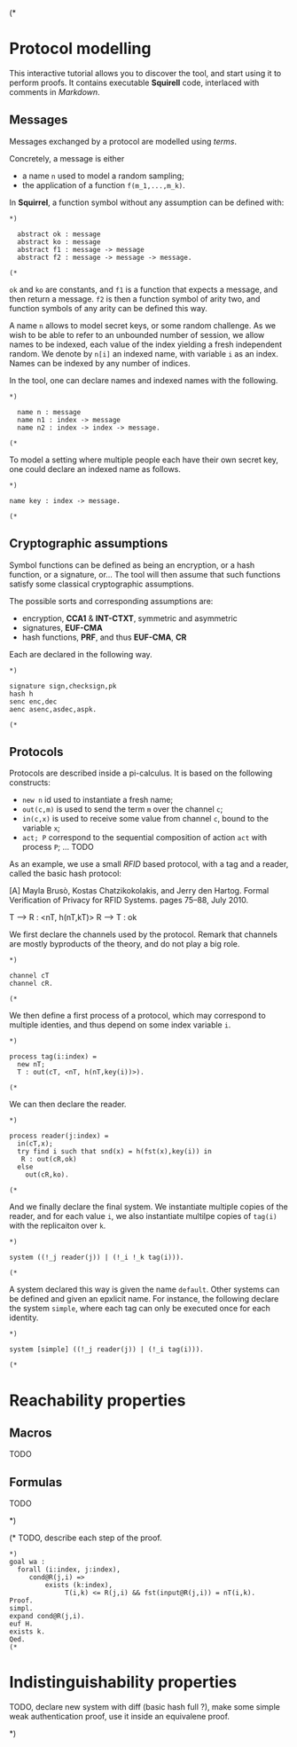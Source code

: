 (*
# Protocol modelling

This interactive tutorial allows you to discover the tool, and start using it to perform proofs. It contains executable __Squirell__ code, interlaced with comments in _Markdown_.

## Messages

Messages exchanged by a protocol are modelled using _terms_.

Concretely, a message is either

 * a name `n` used to model a random sampling;
 * the application of a function `f(m_1,...,m_k)`.


In __Squirrel__, a function symbol without any assumption can be defined with:
```
*)

  abstract ok : message
  abstract ko : message
  abstract f1 : message -> message
  abstract f2 : message -> message -> message.

(*
```

`ok` and `ko` are constants, and `f1` is a function that expects a message, and then return a message. `f2` is then a function symbol of arity two, and function symbols of any arity can be defined this way.


A name `n` allows to model secret keys, or some random challenge. As we wish to be able to refer to an unbounded number of session, we allow names to be indexed, each value of the index yielding a fresh independent random. We denote by `n[i]` an indexed name, with variable `i` as an index. Names can be indexed by any number of indices.

In the tool, one can declare names and indexed names with the following.
```
*)

  name n : message
  name n1 : index -> message
  name n2 : index -> index -> message.

(*
```
To model a setting where multiple people each have their own secret key, one could declare an indexed name as follows.
```
*)

name key : index -> message.

(*
```

## Cryptographic assumptions

Symbol functions can be defined as being an encryption, or a hash function, or a signature, or... The tool will then assume that such functions satisfy some classical cryptographic assumptions.

The possible sorts and corresponding assumptions are:
 * encryption,  __CCA1__ & __INT-CTXT__, symmetric and asymmetric
 * signatures, __EUF-CMA__
 * hash functions, __PRF__, and thus __EUF-CMA__, __CR__

Each are declared in the following way.
```
*)

signature sign,checksign,pk
hash h
senc enc,dec
aenc asenc,asdec,aspk.

(*
```
## Protocols

Protocols are described inside a pi-calculus. It is based on the following constructs:
 *  `new n` id used to instantiate a fresh name;
 * `out(c,m)` is used to send the term `m` over the channel `c`;
 * `in(c,x)` is used to receive some value from channel `c`, bound to the variable `x`;
 * `act; P` correspond to the sequential composition of action `act` with process `P`;
 ... TODO

As an example, we use a small _RFID_ based protocol, with a tag and a reader, called the basic hash protocol:

[A] Mayla Brusò, Kostas Chatzikokolakis, and Jerry den Hartog. Formal
Verification of Privacy for RFID Systems. pages 75–88, July 2010.

T --> R : <nT, h(nT,kT)>
R --> T : ok


We first declare the channels used by the protocol. Remark that channels are mostly byproducts of the theory, and do not play a big role.
```
*)

channel cT
channel cR.

(*
```
We then define a first process of a protocol, which may correspond to multiple identies, and thus depend on some index variable `i`.
```
*)

process tag(i:index) =
  new nT;
  T : out(cT, <nT, h(nT,key(i))>).

(*
```
We can then declare the reader.
```
*)

process reader(j:index) =
  in(cT,x);
  try find i such that snd(x) = h(fst(x),key(i)) in
   R : out(cR,ok)
  else
    out(cR,ko).

(*
```
And we finally declare the final system. We instantiate multiple copies of the reader, and for each value `i`, we also instantiate multilpe copies of `tag(i)` with the replicaiton over `k`.
```
*)

system ((!_j reader(j)) | (!_i !_k tag(i))).

(*
```
A system declared this way is given the name `default`. Other systems can be defined and given an epxlicit name. For instance, the following declare the system `simple`, where each tag can only be executed once for each identity.
```
*)

system [simple] ((!_j reader(j)) | (!_i tag(i))).

(*
```
# Reachability properties

## Macros

TODO

## Formulas

TODO

*)


(*
TODO, describe each step of the proof.
```
*)
goal wa :
  forall (i:index, j:index),
     cond@R(j,i) =>
         exists (k:index),
              T(i,k) <= R(j,i) && fst(input@R(j,i)) = nT(i,k).
Proof.
simpl.
expand cond@R(j,i).
euf H.
exists k.
Qed.
(*
```
# Indistinguishability properties

TODO, declare new system with diff (basic hash full ?), make some simple weak authentication proof, use it inside an equivalene proof.

*)
